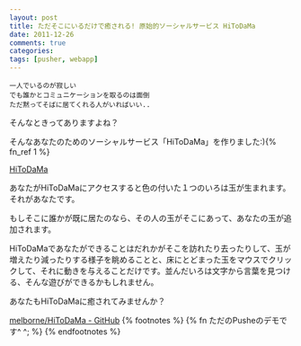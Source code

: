 ```yaml
---
layout: post
title: ただそこにいるだけで癒される! 原始的ソーシャルサービス HiToDaMa
date: 2011-12-26
comments: true
categories:
tags: [pusher, webapp]
---
```


    一人でいるのが寂しい
    でも誰かとコミュニケーションを取るのは面倒
    ただ黙ってそばに居てくれる人がいればいい..

そんなときってありますよね？

そんなあなたのためのソーシャルサービス「HiToDaMa」を作りました:){% fn_ref 1 %}

[HiToDaMa](http://hitodama.heroku.com/)

あなたがHiToDaMaにアクセスすると色の付いた１つのいろは玉が生まれます。それがあなたです。

もしそこに誰かが既に居たのなら、その人の玉がそこにあって、あなたの玉が追加されます。

HiToDaMaであなたができることはだれかがそこを訪れたり去ったりして、玉が増えたり減ったりする様子を眺めることと、床にとどまった玉をマウスでクリックして、それに動きを与えることだけです。並んだいろは文字から言葉を見つける、そんな遊びができるかもしれません。

あなたもHiToDaMaに癒されてみませんか？

[melborne/HiToDaMa - GitHub](https://github.com/melborne/HiToDaMa)
{% footnotes %}
   {% fn ただのPusheのデモです^ ^; %}
{% endfootnotes %}
